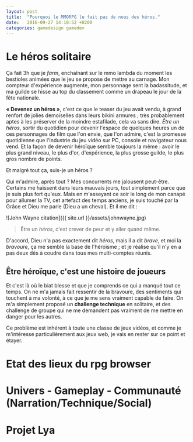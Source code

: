 ```yaml
---
layout: post
title:  "Pourquoi le MMORPG le fait pas de nous des héros."
date:   2016-09-27 14:10:52 +0200
categories: gamedesign gamedev
---
```


# Le héros solitaire

Ça fait 3h que je *farm*, enchaînant sur le mmo lambda du moment les bestioles animées que le jeu se propose de mettre au carnage. Mon compteur d'expérience augmente, mon personnage sent la badassitude, et ma guilde se hisse au top du classement comme un drapeau le jour de la fête nationale. 

**« Devenez un héros »**, c'est ce que le teaser du jeu avait vendu, à grand renfort de jolies demoiselles dans leurs bikini armures ; très probablement aptes à les préserver de la moindre estafilade, cela va sans dire. *Être un héros*, sortir du quotidien pour devenir l'espace de quelques heures un de ces personnages de film que l'on envie, que l'on admire, c'est la promesse quotidienne que l'industrie du jeu vidéo sur PC, console et navigateur nous vend. Et la façon de devenir héroïque semble toujours la même : avoir le plus grand niveau, le plus d'or, d'expérience, la plus grosse guilde, le plus gros nombre de points.

Et malgré tout ça, suis-je un héros ?

Qui m'admire, après tout ? Mes concurrents me jalousent peut-être. Certains me haïssent dans leurs mauvais jours, tout simplement parce que je suis plus fort qu'eux. Mais en m'asseyant ce soir le long de mon canapé pour allumer la TV, cet artefact des temps anciens, je suis touché par la Grâce et Dieu me parle (Dieu a un cheval). Et il me dit :

![John Wayne citation]({{ site.url }}/assets/johnwayne.jpg) 
> Être un *héros*, c'est crever de peur et y aller quand même.

D'accord, Dieu n'a pas exactement dit *héros*, mais il a dit *brave*, et moi la *bravoure*, ça me semble la base de l'héroïsme ; et je réalise qu'il n'y en a pas deux dés à coudre dans tous mes multi-comptes réunis.

## Être héroïque, c'est une histoire de joueurs

Et c'est là où le biat blesse et que je comprends ce qui a manqué tout ce temps. On ne m'a jamais fait ressentir de la bravoure, des sentiments qui touchent à ma volonté, à ce que je me sens vraiment capable de faire. On m'a simplement proposé un **challenge technique** en solitaire, et des challenge de groupe qui ne me demandent pas vraiment de me mettre en danger pour les autres.

Ce problème est inhérent à toute une classe de jeux vidéos, et comme je m'intéresse particulièrement aux jeux web, je vais en rester sur ce point et étayer.


# Etat des lieux du rpg browser



# Univers - Gameplay - Communauté (Narration/Technique/Social)

# Projet Lya

